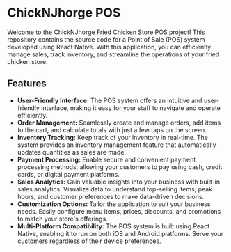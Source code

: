# ChickNJhorge POS

Welcome to the ChickNJhorge Fried Chicken Store POS project! This repository contains the source code for a Point of Sale (POS) system developed using React Native. With this application, you can efficiently manage sales, track inventory, and streamline the operations of your fried chicken store.

## Features

- **User-Friendly Interface:** The POS system offers an intuitive and user-friendly interface, making it easy for your staff to navigate and operate efficiently.
- **Order Management:** Seamlessly create and manage orders, add items to the cart, and calculate totals with just a few taps on the screen.
- **Inventory Tracking:** Keep track of your inventory in real-time. The system provides an inventory management feature that automatically updates quantities as sales are made.
- **Payment Processing:** Enable secure and convenient payment processing methods, allowing your customers to pay using cash, credit cards, or digital payment platforms.
- **Sales Analytics:** Gain valuable insights into your business with built-in sales analytics. Visualize data to understand top-selling items, peak hours, and customer preferences to make data-driven decisions.
- **Customization Options:** Tailor the application to suit your business needs. Easily configure menu items, prices, discounts, and promotions to match your store's offerings.
- **Multi-Platform Compatibility:** The POS system is built using React Native, enabling it to run on both iOS and Android platforms. Serve your customers regardless of their device preferences.
